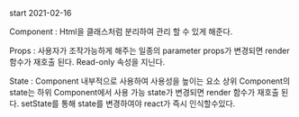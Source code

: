 start 2021-02-16

Component : Html을 클래스처럼 분리하여 관리 할 수 있게 해준다.

Props : 사용자가 조작가능하게 해주는 일종의 parameter
        props가 변경되면 render 함수가 재호출 된다.
        Read-only 속성을 지닌다.

State : Component 내부적으로 사용하여 사용성을 높이는 요소
        상위 Component의 state는 하위 Component에서 사용 가능
        state가 변경되면 render 함수가 재호출 된다.
        setState를 통해 state를 변경하여야 react가 즉시 인식할수있다.
